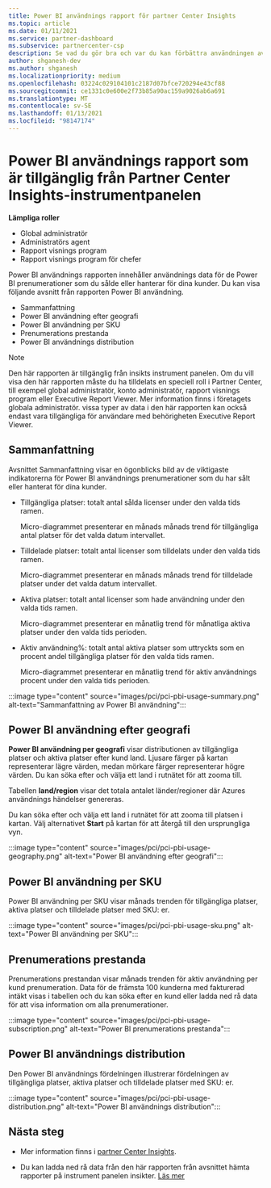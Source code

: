 ```yaml
---
title: Power BI användnings rapport för partner Center Insights
ms.topic: article
ms.date: 01/11/2021
ms.service: partner-dashboard
ms.subservice: partnercenter-csp
description: Se vad du gör bra och var du kan förbättra användningen av Power BI prenumerationer som du säljer eller hanterar för dina kunder.
author: shganesh-dev
ms.author: shganesh
ms.localizationpriority: medium
ms.openlocfilehash: 03224c029104101c2187d07bfce720294e43cf88
ms.sourcegitcommit: ce1331c0e600e2f73b85a90ac159a9026ab6a691
ms.translationtype: MT
ms.contentlocale: sv-SE
ms.lasthandoff: 01/13/2021
ms.locfileid: "98147174"
---
```

# <a name="power-bi-usage-report-available-from-the-partner-center-insights-dashboard"></a>Power BI användnings rapport som är tillgänglig från Partner Center Insights-instrumentpanelen

**Lämpliga roller**
- Global administratör
- Administratörs agent
- Rapport visnings program
- Rapport visnings program för chefer

Power BI användnings rapporten innehåller användnings data för de Power BI prenumerationer som du sålde eller hanterar för dina kunder. Du kan visa följande avsnitt från rapporten Power BI användning.

- Sammanfattning
- Power BI användning efter geografi
- Power BI användning per SKU
- Prenumerations prestanda
- Power BI användnings distribution

 > [!NOTE]
 > Den här rapporten är tillgänglig från insikts instrument panelen. Om du vill visa den här rapporten måste du ha tilldelats en speciell roll i Partner Center, till exempel global administratör, konto administratör, rapport visnings program eller Executive Report Viewer. Mer information finns i företagets globala administratör. vissa typer av data i den här rapporten kan också endast vara tillgängliga för användare med behörigheten Executive Report Viewer.

## <a name="summary"></a>Sammanfattning

Avsnittet Sammanfattning visar en ögonblicks bild av de viktigaste indikatorerna för Power BI användnings prenumerationer som du har sålt eller hanterat för dina kunder. 

- Tillgängliga platser: totalt antal sålda licenser under den valda tids ramen.

   Micro-diagrammet presenterar en månads månads trend för tillgängliga antal platser för det valda datum intervallet.

- Tilldelade platser: totalt antal licenser som tilldelats under den valda tids ramen.

   Micro-diagrammet presenterar en månads månads trend för tilldelade platser under det valda datum intervallet.

- Aktiva platser: totalt antal licenser som hade användning under den valda tids ramen. 

   Micro-diagrammet presenterar en månatlig trend för månatliga aktiva platser under den valda tids perioden.

- Aktiv användning%: totalt antal aktiva platser som uttryckts som en procent andel tillgängliga platser för den valda tids ramen. 

   Micro-diagrammet presenterar en månatlig trend för aktiv användnings procent under den valda tids perioden.

:::image type="content" source="images/pci/pci-pbi-usage-summary.png" alt-text="Sammanfattning av Power BI användning":::

## <a name="power-bi-usage-by-geography"></a>Power BI användning efter geografi

**Power BI användning per geografi** visar distributionen av tillgängliga platser och aktiva platser efter kund land. Ljusare färger på kartan representerar lägre värden, medan mörkare färger representerar högre värden. Du kan söka efter och välja ett land i rutnätet för att zooma till.

Tabellen **land/region** visar det totala antalet länder/regioner där Azures användnings händelser genereras.

Du kan söka efter och välja ett land i rutnätet för att zooma till platsen i kartan. Välj alternativet **Start** på kartan för att återgå till den ursprungliga vyn.

:::image type="content" source="images/pci/pci-pbi-usage-geography.png" alt-text="Power BI användning efter geografi":::

## <a name="power-bi-usage-by-sku"></a>Power BI användning per SKU

Power BI användning per SKU visar månads trenden för tillgängliga platser, aktiva platser och tilldelade platser med SKU: er.

:::image type="content" source="images/pci/pci-pbi-usage-sku.png" alt-text="Power BI användning per SKU":::

## <a name="subscriptions-performance"></a>Prenumerations prestanda

Prenumerations prestandan visar månads trenden för aktiv användning per kund prenumeration. Data för de främsta 100 kunderna med fakturerad intäkt visas i tabellen och du kan söka efter en kund eller ladda ned rå data för att visa information om alla prenumerationer.

:::image type="content" source="images/pci/pci-pbi-usage-subscription.png" alt-text="Power BI prenumerations prestanda":::

## <a name="power-bi-usage-distribution"></a>Power BI användnings distribution

Den Power BI användnings fördelningen illustrerar fördelningen av tillgängliga platser, aktiva platser och tilldelade platser med SKU: er.

:::image type="content" source="images/pci/pci-pbi-usage-distribution.png" alt-text="Power BI användnings distribution":::

## <a name="next-steps"></a>Nästa steg

- Mer information finns i [partner Center Insights](partner-center-insights.md).

- Du kan ladda ned rå data från den här rapporten från avsnittet hämta rapporter på instrument panelen insikter. [Läs mer](pci-download-reports.md) 
